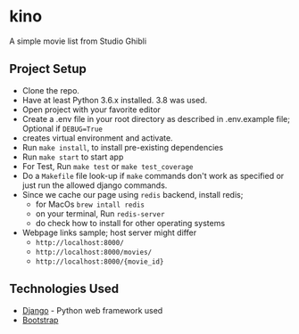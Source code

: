 # kino
A simple movie list from Studio Ghibli


## Project Setup

- Clone the repo.
- Have at least Python 3.6.x installed. 3.8 was used.
- Open project with your favorite editor
- Create a .env file in your root directory as described in .env.example file; Optional if `DEBUG=True`
- creates virtual environment and activate.
- Run `make install`, to install pre-existing dependencies
- Run `make start` to start app
- For Test, Run `make test` or `make test_coverage`
- Do a `Makefile` file look-up if `make` commands don't work as specified or just run the allowed django commands.
- Since we cache our page using `redis` backend, install redis;
    - for MacOs `brew intall redis`
    - on your terminal, Run `redis-server`
    - do check how to install for other operating systems
- Webpage links sample; host server might differ
    - `http://localhost:8000/`
    - `http://localhost:8000/movies/`
    - `http://localhost:8000/{movie_id}`

## Technologies Used

- [Django](https://www.djangoproject.com/) - Python web framework used
- [Bootstrap](https://getbootstrap.com/)
